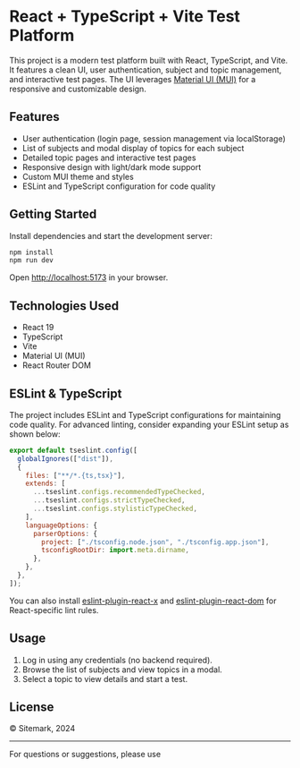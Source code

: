 # React + TypeScript + Vite Test Platform

This project is a modern test platform built with React, TypeScript, and Vite. It features a clean UI, user authentication, subject and topic management, and interactive test pages. The UI leverages [Material UI (MUI)](https://mui.com/) for a responsive and customizable design.

## Features

- User authentication (login page, session management via localStorage)
- List of subjects and modal display of topics for each subject
- Detailed topic pages and interactive test pages
- Responsive design with light/dark mode support
- Custom MUI theme and styles
- ESLint and TypeScript configuration for code quality

## Getting Started

Install dependencies and start the development server:

```sh
npm install
npm run dev
```

Open [http://localhost:5173](http://localhost:5173) in your browser.

## Technologies Used

- React 19
- TypeScript
- Vite
- Material UI (MUI)
- React Router DOM

## ESLint & TypeScript

The project includes ESLint and TypeScript configurations for maintaining code quality. For advanced linting, consider expanding your ESLint setup as shown below:

```js
export default tseslint.config([
  globalIgnores(["dist"]),
  {
    files: ["**/*.{ts,tsx}"],
    extends: [
      ...tseslint.configs.recommendedTypeChecked,
      ...tseslint.configs.strictTypeChecked,
      ...tseslint.configs.stylisticTypeChecked,
    ],
    languageOptions: {
      parserOptions: {
        project: ["./tsconfig.node.json", "./tsconfig.app.json"],
        tsconfigRootDir: import.meta.dirname,
      },
    },
  },
]);
```

You can also install [eslint-plugin-react-x](https://github.com/Rel1cx/eslint-react/tree/main/packages/plugins/eslint-plugin-react-x) and [eslint-plugin-react-dom](https://github.com/Rel1cx/eslint-react/tree/main/packages/plugins/eslint-plugin-react-dom) for React-specific lint rules.

## Usage

1. Log in using any credentials (no backend required).
2. Browse the list of subjects and view topics in a modal.
3. Select a topic to view details and start a test.

## License

© Sitemark, 2024

---

For questions or suggestions, please use
